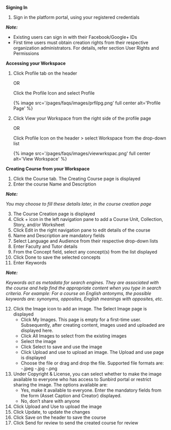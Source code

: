 **Signing In**
1. Sign in the platform portal, using your registered credentials

***Note:***
  - Existing users can sign in with their Facebook/Google+ IDs
  - First time users must obtain creation rights from their respective organization administrators. For details, refer section User Rights and Permissions

**Accessing your Workspace**

1. Click Profile tab on the header 
   
 	OR
	
   Click the Profile Icon and select Profile
    
   {% image src='/pages/faqs/images/prfilpg.png' full center alt='Profile Page' %}
  
2. Click View your Workspace from the right side of the profile page 

	OR
    
    Click Profile Icon on the header > select Workspace from the drop-down list
  	
    {% image src='/pages/faqs/images/viewwrkspac.png' full center alt='View Workspace' %}

**Creating Course from your Workspace**

1. Click the Course tab. The Creating Course page is displayed 
2. Enter the course Name and Description

***Note:***

*You may choose to fill these details later, in the course creation page*

3. The Course Creation page is displayed 
4. Click + icon in the left navigation pane to add a Course Unit, Collection, Story, and/or Worksheet
5. Click Edit in the right navigation pane to edit details of the course 
6. Name and Description are mandatory fields
7. Select Language and Audience from their respective drop-down lists
8. Enter Faculty and Tutor details
9. From the Concept field, select any concept(s) from the list displayed 
10. Click Done to save the selected concepts
11. Enter Keywords
 
***Note:***

*Keywords act as metadata for search engines. They are associated with the course and help find the appropriate content when you type in search criteria. For example: For a course on English antonyms, the possible keywords are: synonyms, opposites, English meanings with opposites, etc.*

12. Click the Image icon to add an image. The Select Image page is displayed
	- Click My Images. This page is empty for a first-time user. Subsequently, after creating content, images used and uploaded are displayed here.
    - Click All Images to select from the existing images
	- Select the image    
    - Click Select to save and use the image    
	- Click Upload and use to upload an image. The Upload and use page is displayed    
	- Choose the file or drag and drop the file. Supported file formats are:
    	-.jpeg
    	-.jpg
    	-.png
13. Under Copyright & License, you can select whether to make the image available to everyone who has access to Sunbird portal or restrict sharing the image. The options available are:
	- Yes, make it available to everyone. Enter the mandatory fields from the form (Asset Caption and Creator) displayed.
	- No, don’t share with anyone
14. Click Upload and Use to upload the image
15. Click Update, to update the changes
16. Click Save on the header to save the course 
17. Click Send for review to send the created course for review
